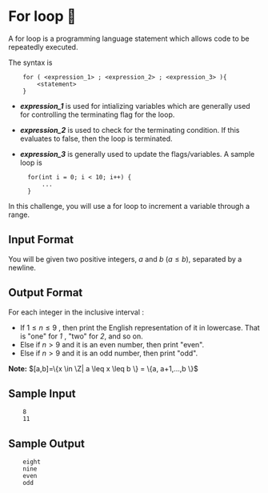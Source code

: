 # For loop 🚀

A for loop is a programming language statement which allows code to be repeatedly executed.

The syntax is

        for ( <expression_1> ; <expression_2> ; <expression_3> ){
            <statement>
        }
    
- ***expression_1*** is used for intializing variables which are generally used for controlling the terminating flag for the loop.
- ***expression_2*** is used to check for the terminating condition. If this evaluates to false, then the loop is terminated.
- ***expression_3*** is generally used to update the flags/variables.
A sample loop is

        for(int i = 0; i < 10; i++) {
            ...
        }
In this challenge, you will use a for loop to increment a variable through a range.

## Input Format

You will be given two positive integers, *a* and *b*  ($a\leq b$), separated by a newline.

## Output Format

For each integer  in the inclusive interval :

- If $1 \leq n \leq 9$ , then print the English representation of it in lowercase. That is "one" for *1* , "two" for *2*, and so on.
- Else if $n > 9$ and it is an even number, then print "even".
- Else if $n > 9$ and it is an odd number, then print "odd".

**Note:** $[a,b]=\{x \in \Z| a \leq x \leq b \} = \{a, a+1,...,b \}$  

## Sample Input

        8
        11
## Sample Output

        eight
        nine
        even
        odd